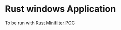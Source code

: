 # Rust windows Application

To be run with [Rust Minifilter POC](https://github.com/SubconsciousCompute/poc-windows-rust-filter)